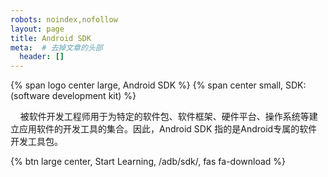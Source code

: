 ```yaml
---
robots: noindex,nofollow
layout: page
title: Android SDK
meta:  # 去掉文章的头部
  header: []
---
```


<p>
{% span logo center large, Android SDK %}
{% span center small, SDK:(software development kit) %}
</p>

&nbsp;&nbsp;&nbsp;&nbsp;被软件开发工程师用于为特定的软件包、软件框架、硬件平台、操作系统等建立应用软件的开发工具的集合。因此，Android SDK 指的是Android专属的软件开发工具包。

{% btn large center, Start Learning, /adb/sdk/, fas fa-download %}

